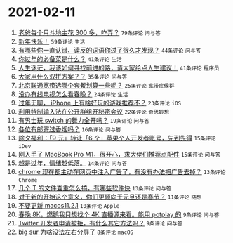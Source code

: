 # 2021-02-11

1. [老爸每个月斗地主花 300 多，咋弄？](https://www.v2ex.com/t/752903) `79条评论` `问与答`
1. [新年快乐！](https://www.v2ex.com/t/752906) `59条评论` `生活`
1. [有哪些你一直认错、读反的词语你过了很久才发现？](https://www.v2ex.com/t/752905) `44条评论` `问与答`
1. [你过年的必备菜是什么？](https://www.v2ex.com/t/752922) `41条评论` `生活`
1. [人生迷茫，我该如何寻找前进的路，请大家给点人生建议！](https://www.v2ex.com/t/752959) `41条评论` `程序员`
1. [大家用什么双拼方案？？](https://www.v2ex.com/t/752937) `35条评论` `问与答`
1. [北京联通宽带选哪个套餐划算一些呢？](https://www.v2ex.com/t/752927) `25条评论` `宽带症候群`
1. [没办有线电视怎么看春晚？](https://www.v2ex.com/t/752939) `24条评论` `生活`
1. [过年无聊， iPhone 上有啥好玩的游戏推荐不？](https://www.v2ex.com/t/752924) `23条评论` `iOS`
1. [利用特制输入法在公开群组开秘密会议](https://www.v2ex.com/t/752961) `22条评论` `奇思妙想`
1. [有男士玩 switch 的舞力全开吗？](https://www.v2ex.com/t/752919) `19条评论` `问与答`
1. [各位有邮寄过香烟吗？](https://www.v2ex.com/t/752912) `16条评论` `问与答`
1. [除夕福利：「9 元」转让「6 个」苹果个人开发者账号，先到先得](https://www.v2ex.com/t/752953) `15条评论` `iDev`
1. [刚入手了 MacBook Pro M1，很开心，求大佬们推荐点配件](https://www.v2ex.com/t/752940) `15条评论` `问与答`
1. [越是过年，情绪越低落。](https://www.v2ex.com/t/752911) `14条评论` `问与答`
1. [chrome 现在都主动在网页中注入广告了，有没有办法把广告去掉？](https://www.v2ex.com/t/752958) `13条评论` `Chrome`
1. [几个 T 的文件查重怎么搞，有哪些软件快](https://www.v2ex.com/t/752915) `13条评论` `问与答`
1. [对于新的开始这个意义，你们更倾向于元旦还是春节？](https://www.v2ex.com/t/752956) `11条评论` `随想`
1. [不要更新 macos11.2.1](https://www.v2ex.com/t/752934) `10条评论` `Apple`
1. [春晚 8K，燃鹅我只想找个 4K 直播源来看。能用 potplay 的](https://www.v2ex.com/t/752966) `9条评论` `问与答`
1. [Twitter 开发者申请被拒，有什么其它方法吗？](https://www.v2ex.com/t/752921) `9条评论` `问与答`
1. [big sur 为啥没法左右分屏了](https://www.v2ex.com/t/752910) `8条评论` `macOS`
